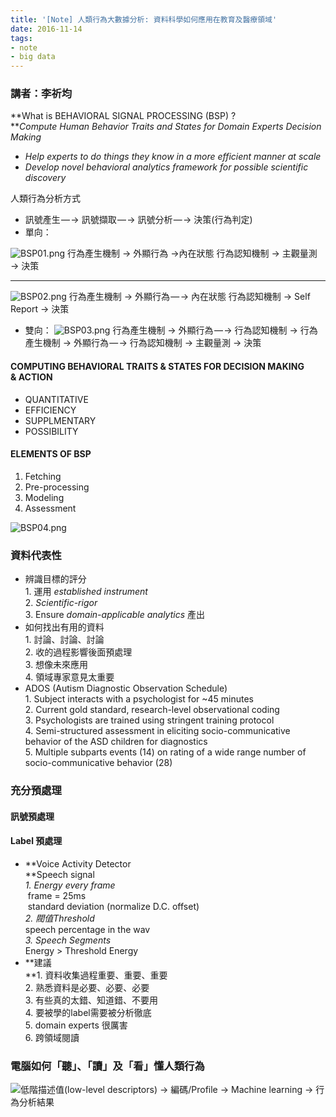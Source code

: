 ```yaml
---
title: '[Note] 人類行為大數據分析: 資料科學如何應用在教育及醫療領域'
date: 2016-11-14 
tags: 
- note
- big data
---
```

### 講者：李祈均

**What is BEHAVIORAL SIGNAL PROCESSING (BSP) ?  
**_Compute Human Behavior Traits and States for Domain Experts Decision Making_

*   _Help experts to do things they know in a more efficient manner at scale_
*   _Develop novel behavioral analytics framework for possible scientific discovery_

人類行為分析方式

*   訊號產生 — -> 訊號擷取 — -> 訊號分析 — -> 決策(行為判定)
*   單向：

![BSP01.png](./imgs/BSP01.png)
行為產生機制 → 外顯行為 →內在狀態 行為認知機制 → 主觀量測 → 決策

* * *

![BSP02.png](./imgs/BSP02.png)
行為產生機制 → 外顯行為 — -> 內在狀態 行為認知機制 → Self Report → 決策

*   雙向：
![BSP03.png](./imgs/BSP03.png)
行為產生機制 → 外顯行為 — -> 行為認知機制 → 行為產生機制 → 外顯行為 — -> 行為認知機制 → 主觀量測 → 決策

#### COMPUTING BEHAVIORAL TRAITS & STATES FOR DECISION MAKING & ACTION

*   QUANTITATIVE
*   EFFICIENCY
*   SUPPLMENTARY
*   POSSIBILITY

#### ELEMENTS OF BSP

1.  Fetching
2.  Pre-processing
3.  Modeling
4.  Assessment

![BSP04.png](./imgs/BSP04.png)

### 資料代表性

*   辨識目標的評分  
    1\. 運用 _established instrument_  
    2\. _Scientific-rigor_  
    3\. Ensure _domain-applicable analytics_ 產出
*   如何找出有用的資料  
    1\. 討論、討論、討論  
    2\. 收的過程影響後面預處理  
    3\. 想像未來應用  
    4\. 領域專家意見太重要
*   ADOS (Autism Diagnostic Observation Schedule)  
    1\. Subject interacts with a psychologist for ~45 minutes  
    2\. Current gold standard, research-level observational coding  
    3\. Psychologists are trained using stringent training protocol  
    4\. Semi-structured assessment in eliciting socio-communicative behavior of the ASD children for diagnostics  
    5\. Multiple subparts events (14) on rating of a wide range number of socio-communicative behavior (28)

### 充分預處理

#### **訊號預處理**

#### **Label 預處理**

*   **Voice Activity Detector  
    **Speech signal  
    _1\. Energy every frame_  
     frame = 25ms  
     standard deviation (normalize D.C. offset)  
    _2\. 閥值Threshold_  
    speech percentage in the wav  
    _3\. Speech Segments_  
    Energy > Threshold Energy
*   **建議  
    **1\. 資料收集過程重要、重要、重要  
    2\. 熟悉資料是必要、必要、必要  
    3\. 有些真的太錯、知道錯、不要用  
    4\. 要被學的label需要被分析徹底  
    5\. domain experts 很厲害  
    6\. 跨領域閱讀

### 電腦如何「聽」、「讀」及「看」懂人類行為

![低階描述值(low-level descriptors) -> 編碼/Profile -> Machine learning -> 行為分析結果](./imgs/BSP05.png)
